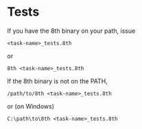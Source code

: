 # Tests

If you have the 8th binary on your path, issue
```
<task-name>_tests.8th
```
or
```
8th <task-name>_tests.8th
```

If the 8th binary is not on the PATH, 
```
/path/to/8th <task-name>_tests.8th
```
or (on Windows)
```
C:\path\to\8th <task-name>_tests.8th
```

